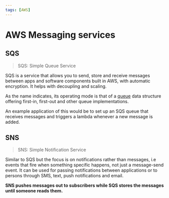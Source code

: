 ```yaml
---
tags: [AWS]
---
```


# AWS Messaging services

## SQS

> SQS: Simple Queue Service

SQS is a service that allows you to send, store and receive messages between
apps and software components built in AWS, with automatic encryption. It helps
with decoupling and scaling.

As the name indicates, its operating mode is that of a
[queue](Queue.md) data structure offering first-in, first-out
and other queue implementations.

An example application of this would be to set up an SQS queue that receives
messages and triggers a lambda whenever a new message is added.

## SNS

> SNS: Simple Notification Service

Similar to SQS but the focus is on notifications rather than messages, i.e
events that fire when something specific happens, not just a message-send event.
It can be used for passing notifications between applications or to persons
through SMS, text, push notifications and email.

**SNS pushes messages out to subscribers while SQS stores the messages until
someone reads them.**
